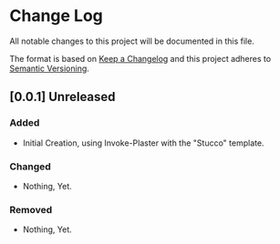 # Change Log

All notable changes to this project will be documented in this file.

The format is based on [Keep a Changelog](http://keepachangelog.com/)
and this project adheres to [Semantic Versioning](http://semver.org/).

## [0.0.1] Unreleased
### Added
- Initial Creation, using Invoke-Plaster with the "Stucco" template.
### Changed
- Nothing, Yet.

### Removed
- Nothing, Yet.

